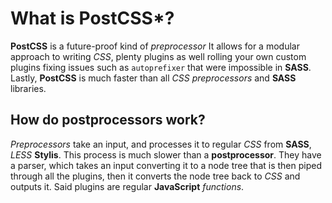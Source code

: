 # What is **PostCSS***?

**PostCSS** is a future-proof kind of _preprocessor_ It allows for a modular approach to writing _CSS_, plenty plugins as well rolling your own custom plugins fixing issues such as `autoprefixer` that were impossible in **SASS**. Lastly, **PostCSS** is much faster than all _CSS preprocessors_ and **SASS** libraries.

## How do **postprocessors** work?

_Preprocessors_ take an input, and processes it to regular _CSS_ from **SASS**, _LESS_ **Stylis**. This process is much slower than a **postprocessor**. They have a parser, which takes an input converting it to a node tree that is then piped through all the plugins, then it converts the node tree back to _CSS_ and outputs it. Said plugins are regular **JavaScript** _functions_.

